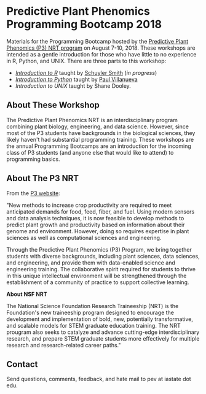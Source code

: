 # Predictive Plant Phenomics Programming Bootcamp 2018

Materials for the Programming Bootcamp hosted by the [Predictive Plant Phenomics (P3) NRT program][p3-landing] on August 7-10, 2018.  These workshops are intended as a gentle introduction for those who have little to no experience in R, Python, and UNIX.  There are three parts to this workshop:

* [*Introduction to R*][intro-to-r] taught by [Schuyler Smith][schuyler-github] (*in progress*)
* [*Introduction to Python*][intro-to-python] taught by [Paul Villanueva][paul-github]
* *Introduction to UNIX* taught by Shane Dooley.

## About These Workshop

The Predictive Plant Phenomics NRT is an interdisciplinary program combining plant biology, engineering, and data science.  However, since most of the P3 students have backgrounds in the biological sciences, they likely haven't had substantial programming training.  These workshops are the annual Programming Bootcamps are an introduction for the incoming class of P3 students (and anyone else that would like to attend) to programming basics.

## About The P3 NRT

From the [P3 website][p3-landing]:

"New methods to increase crop productivity are required to meet anticipated demands for food, feed, fiber, and fuel. Using modern sensors and data analysis techniques, it is now feasible to develop methods to predict plant growth and productivity based on information about their genome and environment. However, doing so requires expertise in plant sciences as well as computational sciences and engineering.

Through the Predictive Plant Phenomics (P3) Program, we bring together students with diverse backgrounds, including plant sciences, data sciences, and engineering, and provide them with data-enabled science and engineering training. The collaborative spirit required for students to thrive in this unique intellectual environment will be strengthened through the establishment of a community of practice to support collective learning. 

**About NSF NRT**

The National Science Foundation Research Traineeship (NRT) is the Foundation's new traineeship program designed to encourage the development and implementation of bold, new, potentially transformative, and scalable models for STEM graduate education training. The NRT prougram also seeks to catalyze and advance cutting-edge interdisciplinary research, and prepare STEM graduate students more effectively for multiple research and research-related career paths."

## Contact

Send questions, comments, feedback, and hate mail to pev at iastate dot edu.


[p3-landing]: https://www.predictivephenomicsinplants.iastate.edu/
[intro-to-r]: https://sdsmith1390.github.io/Tutorial_Basic_R/site/
[schuyler-github]: https://github.com/sdsmith1390
[intro-to-python]: https://github.com/pommevilla/p3.bootcamp.python.2018
[paul-github]: https://github.com/pommevilla